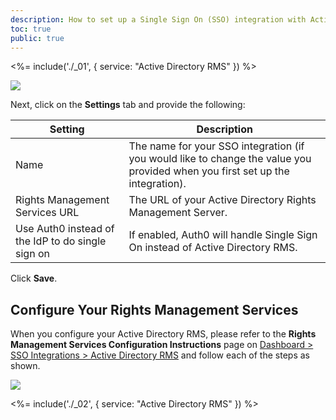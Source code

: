```yaml
---
description: How to set up a Single Sign On (SSO) integration with Active Directory RMS and Auth0.
toc: true
public: true
---
```


<%= include('./_01', {
  service: "Active Directory RMS"
}) %>

![](/media/articles/sso/integrations/ad-rms/instructions.png)

Next, click on the **Settings** tab and provide the following:

Setting | Description
--------|------------
Name | The name for your SSO integration (if you would like to change the value you provided when you first set up the integration).
Rights Management Services URL | The URL of your Active Directory Rights Management Server.
Use Auth0 instead of the IdP to do single sign on | If enabled, Auth0 will handle Single Sign On instead of Active Directory RMS.

Click **Save**.

## Configure Your Rights Management Services

When you configure your Active Directory RMS, please refer to the **Rights Management Services Configuration Instructions** page on [Dashboard > SSO Integrations > Active Directory RMS](${manage_url}/#/externalapps/) and follow each of the steps as shown.

![](/media/articles/sso/integrations/ad-rms/instructions.png)

<%= include('./_02', {
  service: "Active Directory RMS"
}) %>
